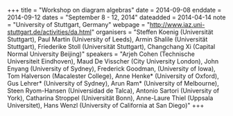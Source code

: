 +++
title = "Workshop on diagram algebras"
date = 2014-09-08
enddate = 2014-09-12
dates = "September 8 - 12, 2014"
dateadded = 2014-04-14
note = "University of Stuttgart, Germany"
webpage = "http://www.iaz.uni-stuttgart.de/activities/da.html"
organisers = "Steffen Koenig (Universität Stuttgart), Paul Martin (University of Leeds), Armin Shalile (Universität Stuttgart), Friederike Stoll (Universität Stuttgart), Changchang Xi (Capital Normal University Beijing)"
speakers = "Arjeh Cohen (Technische Universiteit Eindhoven), Maud De Visscher (City University London), John Enyang (University of Sydney), Frederick Goodman, (University of Iowa), Tom Halverson (Macalester College), Anne Henke* (University of Oxford), Gus Lehrer* (University of Sydney), Arun Ram* (University of Melbourne), Steen Ryom-Hansen (Universidad de Talca), Antonio Sartori (University of York), Catharina Stroppel (Universität Bonn), Anne-Laure Thiel (Uppsala Universitet), Hans Wenzl (University of California at San Diego)"
+++
